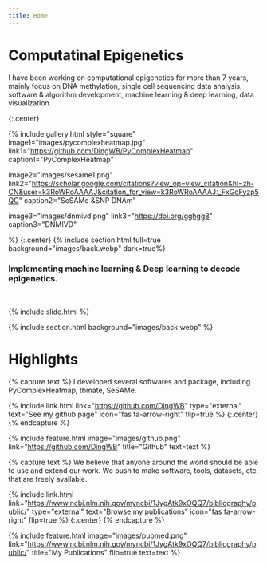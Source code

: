 ```yaml
---
title: Home
---
```


# Computatinal Epigenetics

I have been working on computational epigenetics for more than 7 years, mainly focus on DNA methylation, single cell sequencing data analysis, software & algorithm development, machine learning & deep learning, data visualization.

{:.center}

{%
  include gallery.html style="square"
  image1="images/pycomplexheatmap.jpg"
  link1="https://github.com/DingWB/PyComplexHeatmap"
  caption1="PyComplexHeatmap"

  image2="images/sesame1.png"
  link2="https://scholar.google.com/citations?view_op=view_citation&hl=zh-CN&user=k3RoWRoAAAAJ&citation_for_view=k3RoWRoAAAAJ:_FxGoFyzp5QC"
  caption2="SeSAMe&nbsp;&SNP&nbsp;DNAm"

  image3="images/dnmivd.png"
  link3="https://doi.org/gghgg8"
  caption3="DNMIVD"

%}
{:.center}
{% include section.html full=true background="images/back.webp" dark=true%}
<br>
### Implementing machine learning & Deep learning to decode epigenetics.
<br>

{% include slide.html %}

{% include section.html background="images/back.webp" %}

# Highlights

{% capture text %}
I developed several softwares and package, including PyComplexHeatmap, tbmate, SeSAMe.

{%
  include link.html
  link="https://github.com/DingWB"
  type="external"
  text="See my github page"
  icon="fas fa-arrow-right"
  flip=true
%}
{:.center}
{% endcapture %}

{%
  include feature.html
  image="images/github.png"
  link="https://github.com/DingWB"
  title="Github"
  text=text
%}

{% capture text %}
We believe that anyone around the world should be able to use and extend our work. 
We push to make software, tools, datasets, etc. that are freely available.

{%
  include link.html
  link="https://www.ncbi.nlm.nih.gov/myncbi/1JygAtk9xOQQ7/bibliography/public/"
  type="external"
  text="Browse my publications"
  icon="fas fa-arrow-right"
  flip=true
%}
{:.center}
{% endcapture %}

{%
  include feature.html
  image="images/pubmed.png"
  link="https://www.ncbi.nlm.nih.gov/myncbi/1JygAtk9xOQQ7/bibliography/public/"
  title="My Publications"
  flip=true
  text=text
%}
